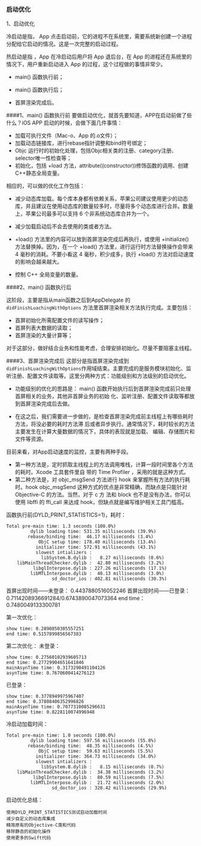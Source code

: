 ### 启动优化

1、启动优化

冷启动是指， App 点击启动前，它的进程不在系统里，需要系统新创建一个进程分配给它启动的情况。这是一次完整的启动过程。

热启动是指 ，App 在冷启动后用户将 App 退后台，在 App 的进程还在系统里的情况下，用户重新启动进入 App 的过程，这个过程做的事情非常少。

* main() 函数执行前；

* main() 函数执行后；

* 首屏渲染完成后。

####1、main() 函数执行前
要做启动优化，就首先要知道，APP在启动前做了些什么？iOS APP 启动的时候，会做下面几件事情：

* 加载可执行文件（Mac-o、App 的.o文件）；
* 加载动态链接库，进行rebase指针调整和bind符号绑定；
* Objc 运行时的初始化处理，包括Objc相关类的注册、category注册、selector唯一性检查等；
* 初始化，包括 +load 方法，attribute((constructor))修饰函数的调用、创建C++静态全局变量。

相应的，可以做的优化工作包括：

* 减少动态库加载。每个库本身都有依赖关系，苹果公司建议使用更少的动态库，并且建议在使用动态库的数量较多时，尽量将多个动态库进行合并。数量上，苹果公司最多可以支持 6 个非系统动态库合并为一个。

* 减少加载启动后不会去使用的类或者方法。

* +load() 方法里的内容可以放到首屏渲染完成后再执行，或使用 +initialize() 方法替换掉。因为，在一个 +load() 方法里，进行运行时方法替换操作会带来 4 毫秒的消耗。不要小看这 4 毫秒，积少成多，执行 +load() 方法对启动速度的影响会越来越大。

* 控制 C++ 全局变量的数量。


####2、main() 函数执行后

这阶段，主要是指从main函数之后到AppDelegate 的 `didFinishLuachingWithOptions` 方法里首屏渲染相关方法执行完成。主要包括：

* 首屏初始化所需配置文件的读写操作；
* 首屏列表大数据的读取；
* 首屏渲染的大量计算等；

对于这部分，做好结合业务和性能考虑，合理安排初始化。尽量不要阻塞主线程。

####3、首屏渲染完成后
这部分是指首屏渲染完成到`didFinishLuachingWithOptions`作用域结束。主要完成的是服务模块初始化、监听注册、配置文件读取等。这里分两种方式：功能级别和方法级别的启动优化。

* 功能级别的优化的思路是： main() 函数开始执行后到首屏渲染完成前只处理首屏相关的业务，其他非首屏业务的初始 化、监听注册、配置文件读取等都放到首屏渲染完成后去做。

* 在这之后，我们需要进一步做的，是检查首屏渲染完成前主线程上有哪些耗时方法，将没必要的耗时方法滞 后或者异步执行。通常情况下，耗时较长的方法主要发生在计算大量数据的情况下，具体的表现就是加载、 编辑、存储图片和文件等资源。

目前来看，对App启动速度的监控，主要有两种手段。

* 第一种方法是，定时抓取主线程上的方法调用堆栈，计算一段时间里各个方法的耗时。Xcode 工具套件里自 带的 Time Profiler ，采用的就是这种方式。
* 第二种方法是，对 objc_msgSend 方法进行 hook 来掌握所有方法的执行耗时。hook objc_msgSend 这种方式的优点是非常精确，而缺点是只能针对 Objective-C 的方法。当然，对于 c 方 法和 block 也不是没有办法，你可以使用 libffi 的 ffi_call 来达成 hook，但缺点就是编写维护相关工具门槛高。

函数执行前(DYLD_PRINT_STATISTICS=1)，耗时：

    Total pre-main time: 1.3 seconds (100.0%)
             dylib loading time: 531.35 milliseconds (39.9%)
            rebase/binding time:  46.17 milliseconds (3.4%)
                ObjC setup time: 178.40 milliseconds (13.4%)
               initializer time: 572.91 milliseconds (43.1%)
               slowest intializers :
                 libSystem.B.dylib :   8.27 milliseconds (0.6%)
        libMainThreadChecker.dylib :  42.80 milliseconds (3.2%)
              libglInterpose.dylib : 227.26 milliseconds (17.1%)
             libMTLInterpose.dylib :  40.13 milliseconds (3.0%)
                     sd_doctor_ios : 402.81 milliseconds (30.3%)
                    
首屏出现时间——未登录： 0.4437880516052246
首屏出现时间——已登录： 0.7114208936691284/0.6743890047073364
                    end time：0.7480049133300781

第一次优化：

    show time: 0.2890850305557251
    end time: 0.5157899856567383

第二次优化：
未登录：

    show time: 0.27560102939605713
    end time: 0.27729904651641846
    mainAsynTime time: 0.3173290491104126
    asynTime time: 0.7670600414276123
    
已登录：

    show time: 0.3778949975967407
    end time: 0.37808406352996826
    mainAsynTime time: 0.7077310085296631
    asynTime time: 0.8228110074996948

冷启动加载时间：

    Total pre-main time: 1.0 seconds (100.0%)
             dylib loading time: 597.56 milliseconds (55.8%)
            rebase/binding time:  48.35 milliseconds (4.5%)
                ObjC setup time:  59.63 milliseconds (5.5%)
               initializer time: 364.73 milliseconds (34.0%)
               slowest intializers :
                 libSystem.B.dylib :   8.15 milliseconds (0.7%)
        libMainThreadChecker.dylib :  34.38 milliseconds (3.2%)
              libglInterpose.dylib :  80.59 milliseconds (7.5%)
             libMTLInterpose.dylib :  21.72 milliseconds (2.0%)
                     sd_doctor_ios : 320.42 milliseconds (29.9%)

启动优化总结：

    使用DYLD_PRINT_STATISTICS测试启动加载时间
    减少自定义的动态库集成
    精简原有的Objective-C类和代码
    移除静态的初始化操作
    使用更多的Swift代码